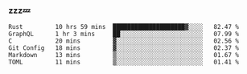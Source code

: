 ### zzz💤

<!--
**ArberSephirotheca/ArberSephirotheca** is a ✨ _special_ ✨ repository because its `README.md` (this file) appears on your GitHub profile.

Here are some ideas to get you started:

- 🌱 I’m currently learning Rust, Distributed System, and Database.
- 😄 Pronouns: He/Him
-->

<!--START_SECTION:waka-->

```text
Rust         10 hrs 59 mins  ████████████████████▓░░░░   82.47 %
GraphQL      1 hr 3 mins     ██░░░░░░░░░░░░░░░░░░░░░░░   07.99 %
C            20 mins         ▓░░░░░░░░░░░░░░░░░░░░░░░░   02.56 %
Git Config   18 mins         ▓░░░░░░░░░░░░░░░░░░░░░░░░   02.37 %
Markdown     13 mins         ▒░░░░░░░░░░░░░░░░░░░░░░░░   01.67 %
TOML         11 mins         ▒░░░░░░░░░░░░░░░░░░░░░░░░   01.41 %
```

<!--END_SECTION:waka-->
